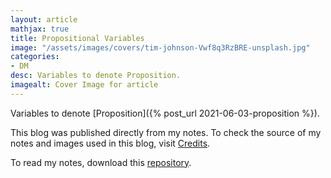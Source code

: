 ```yaml
---
layout: article
mathjax: true
title: Propositional Variables
image: "/assets/images/covers/tim-johnson-Vwf8q3RzBRE-unsplash.jpg"
categories:
- DM
desc: Variables to denote Proposition. 
imagealt: Cover Image for article
---
```


Variables to denote [Proposition]({% post_url 2021-06-03-proposition %}).

This blog was published directly from my notes.
To check the source of my notes and images used in this blog, visit <a href="/credits.html" target="_blank">Credits</a>.

To read my notes, download this <a href="https://github.com/bovem/CS" target="blank">repository</a>.